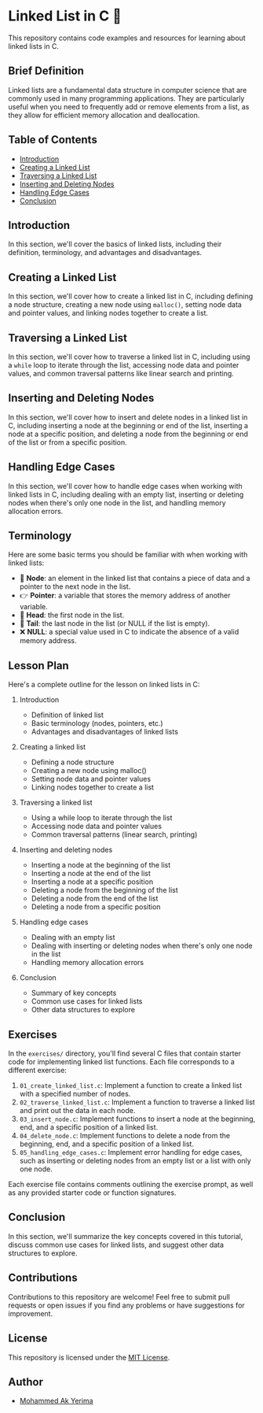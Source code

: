 
# Linked List in C 🚀

This repository contains code examples and resources for learning about linked lists in C.

## Brief Definition
Linked lists are a fundamental data structure in computer science that are commonly used in many programming applications. They are particularly useful when you need to frequently add or remove elements from a list, as they allow for efficient memory allocation and deallocation.

## Table of Contents

- [Introduction](#introduction)
- [Creating a Linked List](#creating-a-linked-list)
- [Traversing a Linked List](#traversing-a-linked-list)
- [Inserting and Deleting Nodes](#inserting-and-deleting-nodes)
- [Handling Edge Cases](#handling-edge-cases)
- [Conclusion](#conclusion)

## Introduction

In this section, we'll cover the basics of linked lists, including their definition, terminology, and advantages and disadvantages.

## Creating a Linked List

In this section, we'll cover how to create a linked list in C, including defining a node structure, creating a new node using `malloc()`, setting node data and pointer values, and linking nodes together to create a list.

## Traversing a Linked List

In this section, we'll cover how to traverse a linked list in C, including using a `while` loop to iterate through the list, accessing node data and pointer values, and common traversal patterns like linear search and printing.

## Inserting and Deleting Nodes

In this section, we'll cover how to insert and delete nodes in a linked list in C, including inserting a node at the beginning or end of the list, inserting a node at a specific position, and deleting a node from the beginning or end of the list or from a specific position.

## Handling Edge Cases

In this section, we'll cover how to handle edge cases when working with linked lists in C, including dealing with an empty list, inserting or deleting nodes when there's only one node in the list, and handling memory allocation errors.



## Terminology

Here are some basic terms you should be familiar with when working with linked lists:

- :brain: **Node**: an element in the linked list that contains a piece of data and a pointer to the next node in the list.
- :point_right: **Pointer**: a variable that stores the memory address of another variable.
- 🥇 **Head**: the first node in the list.
- 🥉 **Tail**: the last node in the list (or NULL if the list is empty).
- :x: **NULL**: a special value used in C to indicate the absence of a valid memory address.

## Lesson Plan

Here's a complete outline for the lesson on linked lists in C:

1. Introduction
    - Definition of linked list
    - Basic terminology (nodes, pointers, etc.)
    - Advantages and disadvantages of linked lists

2. Creating a linked list
    - Defining a node structure
    - Creating a new node using malloc()
    - Setting node data and pointer values
    - Linking nodes together to create a list

3. Traversing a linked list
    - Using a while loop to iterate through the list
    - Accessing node data and pointer values
    - Common traversal patterns (linear search, printing)

4. Inserting and deleting nodes
    - Inserting a node at the beginning of the list
    - Inserting a node at the end of the list
    - Inserting a node at a specific position
    - Deleting a node from the beginning of the list
    - Deleting a node from the end of the list
    - Deleting a node from a specific position

5. Handling edge cases
    - Dealing with an empty list
    - Dealing with inserting or deleting nodes when there's only one node in the list
    - Handling memory allocation errors

6. Conclusion 
    - Summary of key concepts
    - Common use cases for linked lists
    - Other data structures to explore

## Exercises

In the `exercises/` directory, you'll find several C files that contain starter code for implementing linked list functions. Each file corresponds to a different exercise:

1. `01_create_linked_list.c`: Implement a function to create a linked list with a specified number of nodes.
2. `02_traverse_linked_list.c`: Implement a function to traverse a linked list and print out the data in each node.
3. `03_insert_node.c`: Implement functions to insert a node at the beginning, end, and a specific position of a linked list.
4. `04_delete_node.c`: Implement functions to delete a node from the beginning, end, and a specific position of a linked list.
5. `05_handling_edge_cases.c`: Implement error handling for edge cases, such as inserting or deleting nodes from an empty list or a list with only one node.

Each exercise file contains comments outlining the exercise prompt, as well as any provided starter code or function signatures.


## Conclusion

In this section, we'll summarize the key concepts covered in this tutorial, discuss common use cases for linked lists, and suggest other data structures to explore.

## Contributions

Contributions to this repository are welcome! Feel free to submit pull requests or open issues if you find any problems or have suggestions for improvement.

## License

This repository is licensed under the [MIT License](https://opensource.org/licenses/MIT).

## Author
- [Mohammed Ak Yerima](https://www.linkedin.com/in/mohammed-abba-kaka-a69144195/)
